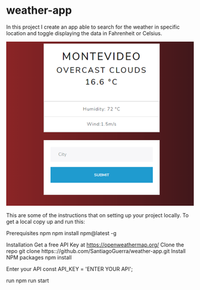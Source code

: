 # weather-app
In this project I  create an app able to search for the weather in specific location and toggle displaying the data in Fahrenheit or Celsius.

<img src= "images/screenshot.png">



This are some of the instructions that on setting up your project locally. To get a local copy up and run this:

Prerequisites
npm
npm install npm@latest -g

Installation
Get a free API Key at https://openweathermap.org/
Clone the repo
git clone https:://github.com/SantiagoGuerra/weather-app.git
Install NPM packages
npm install

Enter your API
const API_KEY = 'ENTER YOUR API';

run npm run start
